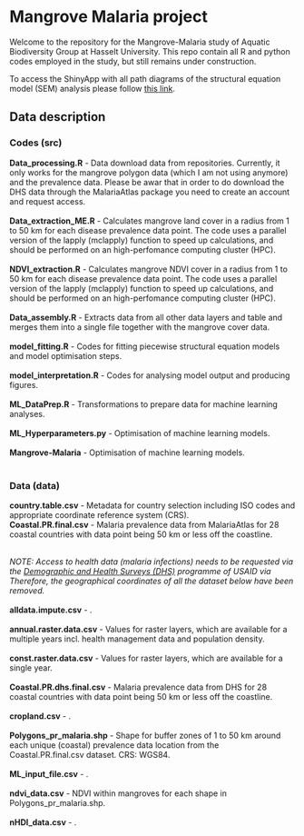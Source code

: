 # Mangrove Malaria project

Welcome to the repository for the Mangrove-Malaria study of Aquatic Biodiversity Group at Hasselt University. This repo contain all R and python codes employed in the study, but still remains under construction.

To access the ShinyApp with all path diagrams of the structural equation model (SEM) analysis please follow <a href="https://github.com/HU-AquaticBiodiversity/Mangrove-Malaria_Study/tree/main/src/Mangrove-Malaria_ShinyApp">this link</a>.

## Data description
### Codes (src)
<b>Data_processing.R</b> - Data download data from repositories. Currently, it only works for the mangrove polygon data (which I am not using anymore) and the prevalence data. Please be awar that in order to do download the DHS data through the MalariaAtlas package you need to create an account and request access.</br></br>
<b>Data_extraction_ME.R</b> - Calculates mangrove land cover in a radius from 1 to 50 km for each disease prevalence data point. The code uses a parallel version of the lapply (mclapply) function to speed up calculations, and should be performed on an high-perfomance computing cluster (HPC).</br></br>
<b>NDVI_extraction.R</b> - Calculates mangrove NDVI cover in a radius from 1 to 50 km for each disease prevalence data point. The code uses a parallel version of the lapply (mclapply) function to speed up calculations, and should be performed on an high-perfomance computing cluster (HPC).</br></br>
<b>Data_assembly.R</b> - Extracts data from all other data layers and table and merges them into a single file together with the mangrove cover data.</br></br>
<b>model_fitting.R</b> - Codes for fitting piecewise structural equation models and model optimisation steps.</br></br>
<b>model_interpretation.R</b> - Codes for analysing model output and producing figures.</br></br>
<b>ML_DataPrep.R</b> - Transformations to prepare data for machine learning analyses.</br></br>
<b>ML_Hyperparameters.py</b> - Optimisation of machine learning models.</br></br>
<b>Mangrove-Malaria</b> - Optimisation of machine learning models.</br></br>

### Data (data)
<b>country.table.csv</b> - Metadata for country selection including ISO codes and appropriate coordinate reference system (CRS).</br>
<b>Coastal.PR.final.csv</b> - Malaria prevalence data from MalariaAtlas for 28 coastal countries with data point being 50 km or less off the coastline.</br></br>

<i>NOTE: Access to health data (malaria infections) needs to be requested via the <a href="https://www.dhsprogram.com">Demographic and Health Surveys (DHS)</a> programme of USAID via </br>
Therefore, the geographical coordinates of all the dataset below have been removed.</i>
</br></br>
<b>alldata.impute.csv</b> - .</br></br>
<b>annual.raster.data.csv</b> - Values for raster layers, which are available for a multiple years incl. health management data and population density.</br></br>
<b>const.raster.data.csv</b> - Values for raster layers, which are available for a single year.</br></br>
<b>Coastal.PR.dhs.final.csv</b> - Malaria prevalence data from DHS for 28 coastal countries with data point being 50 km or less off the coastline.</br></br>
<b>cropland.csv</b> - .</br></br>
<b>Polygons_pr_malaria.shp</b> - Shape for buffer zones of 1 to 50 km around each unique (coastal) prevalence data location from the Coastal.PR.final.csv dataset. CRS: WGS84.</br></br>
<b>ML_input_file.csv</b> - .</br></br>
<b>ndvi_data.csv</b> - NDVI within mangroves for each shape in Polygons_pr_malaria.shp.</br></br>
<b>nHDI_data.csv</b> - .</br></br>

